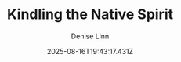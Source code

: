 ---
title: "Kindling the Native Spirit"
date: "2025-08-16T19:43:17.431Z"
author: "Denise Linn"
read_year: "NO"
recommendation: '3'
url: /bookshelf/kindling-the-native-spirit
---